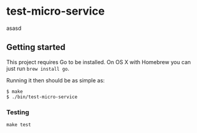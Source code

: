 # test-micro-service

asasd

## Getting started

This project requires Go to be installed. On OS X with Homebrew you can just run `brew install go`.

Running it then should be as simple as:

```console
$ make
$ ./bin/test-micro-service
```

### Testing

`make test`
